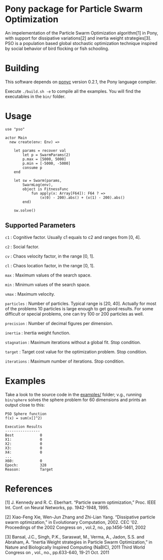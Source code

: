 # Pony package for Particle Swarm Optimization

An impelementation of the Particle Swarm Optimization algorithm[1] in Pony, with support for dissipative variations[2]
and inertia weight strategies[3].
PSO is a population based global stochastic optimization technique inspired by social behavior of bird flocking or fish schooling.

# Building

This software depends on [ponyc](http://www.ponylang.org/) version 0.2.1, the Pony language compiler.

Execute `./build.sh -e` to compile all the examples.
You will find the executables in the `bin/` folder.

# Usage

```pony
use "pso"

actor Main
  new create(env: Env) =>

    let params = recover val
        let p = SwarmParams(2)
        p.max = [5000, 5000]
        p.min = [-5000, -5000]
        consume p
    end

    let sw = Swarm(params,
        SwarmLog(env),
        object is FitnessFunc
            fun apply(x: Array[F64]): F64 ? =>
                (x(0) - 200).abs() + (x(1) - 200).abs()
        end)

    sw.solve()
```

## Supported Parameters

`c1` : Cognitive factor. Usually c1 equals to c2 and ranges from [0, 4].

`c2` : Social factor.

`cv` : Chaos velocity factor, in the range [0, 1].

`cl` : Chaos location factor, in the range [0, 1].

`max` : Maximum values of the search space.

`min` : Minimum values of the search space.

`vmax` : Maximum velocity.

`particles` : Number of particles. Typical range is [20, 40].
Actually for most of the problems 10 particles is large enough to get good results.
For some difficult or special problems, one can try 100 or 200 particles as well.

`precision` : Number of decimal figures per dimension.

`inertia` : Inertia weight function.

`stagnation` : Maximum iterations without a global fit. Stop condition.

`target` : Target cost value for the optimization problem. Stop condition.

`iterations` : Maximum number of iterations. Stop condition.

# Examples

Take a look to the source code in the [examples/](https://github.com/mfornos/pony-pso/tree/master/examples) folder; v.g., running `bin/sphere` solves the sphere problem for 60 dimensions and prints an output close to this:

```
PSO Sphere function
f(x) = sum(x[]^2)

Execution Results
----------------
Best            0
X1:             0
X2:             0
X3:             0
X4:             0
...
X60:            0
Epoch:          328
Reason:         Target
```

# References

[1] J. Kennedy and R. C. Eberhart. “Particle swarm optimization,” Proc. IEEE Int. Conf. on Neural Networks, pp. 1942-1948, 1995.

[2] Xiao-Feng Xie, Wen-Jun Zhang and Zhi-Lian Yang. “Dissipative particle swarm optimization,” in Evolutionary Computation, 2002. CEC '02. Proceedings of the 2002 Congress on , vol.2, no., pp.1456-1461, 2002

[3] Bansal, J.C., Singh, P.K., Saraswat, M., Verma, A., Jadon, S.S. and Abraham, A. “Inertia Weight strategies in Particle Swarm Optimization,” in Nature and Biologically Inspired Computing (NaBIC), 2011 Third World Congress on , vol., no., pp.633-640, 19-21 Oct. 2011
